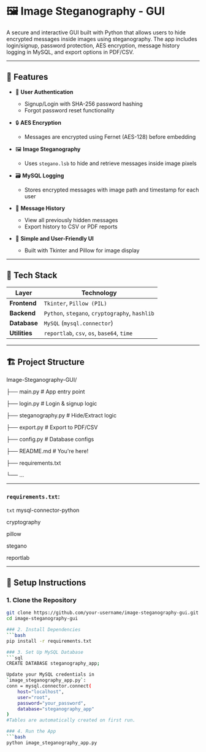 # 🖼️ Image Steganography - GUI

A secure and interactive GUI built with Python that allows users to hide encrypted messages inside images using steganography. The app includes login/signup, password protection, AES encryption, message history logging in MySQL, and export options in PDF/CSV.

---

## 📌 Features

- 🔐 **User Authentication**
  - Signup/Login with SHA-256 password hashing
  - Forgot password reset functionality

- 🔒 **AES Encryption**
  - Messages are encrypted using Fernet (AES-128) before embedding

- 🖼 **Image Steganography**
  - Uses `stegano.lsb` to hide and retrieve messages inside image pixels

- 🗃️ **MySQL Logging**
  - Stores encrypted messages with image path and timestamp for each user

- 📑 **Message History**
  - View all previously hidden messages
  - Export history to CSV or PDF reports

- 🧠 **Simple and User-Friendly UI**
  - Built with Tkinter and Pillow for image display

---

## 🧰 Tech Stack

| Layer       | Technology                                      |
|-------------|-------------------------------------------------|
| **Frontend**  | `Tkinter`, `Pillow (PIL)`                      |
| **Backend**   | `Python`, `stegano`, `cryptography`, `hashlib` |
| **Database**  | `MySQL` (`mysql.connector`)                    |
| **Utilities** | `reportlab`, `csv`, `os`, `base64`, `time`     |

---

## 🏗️ Project Structure
Image-Steganography-GUI/

├── main.py                # App entry point

├── login.py               # Login & signup logic

├── steganography.py       # Hide/Extract logic

├── export.py              # Export to PDF/CSV

├── config.py              # Database configs

├── README.md              # You're here!

├── requirements.txt

└── ...

---

### `requirements.txt`:
```txt```
mysql-connector-python

cryptography

pillow

stegano

reportlab

---

## 🔧 Setup Instructions

### 1. Clone the Repository
```bash
git clone https://github.com/your-username/image-steganography-gui.git
cd image-steganography-gui

### 2. Install Dependencies
```bash
pip install -r requirements.txt

### 3. Set Up MySQL Database
```sql
CREATE DATABASE steganography_app;

Update your MySQL credentials in
`image_steganography_app.py`:
conn = mysql.connector.connect(
    host="localhost",
    user="root",
    password="your_password",
    database="steganography_app"
)
#Tables are automatically created on first run.

### 4. Run the App
```bash
python image_steganography_app.py

